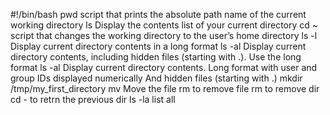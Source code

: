 #!/bin/bash
pwd script that prints the absolute path name of the current working directory
ls Display the contents list of your current directory
cd ~ script that changes the working directory to the user’s home directory
ls -l Display current directory contents in a long format
ls -al Display current directory contents, including hidden files (starting with .). Use the long format
ls -al Display current directory contents.
Long format
with user and group IDs displayed numerically
And hidden files (starting with .)
mkdir /tmp/my_first_directory
mv Move the file
rm to remove file
rm to remove dir
cd - to retrn the previous dir 
ls -la list all 
